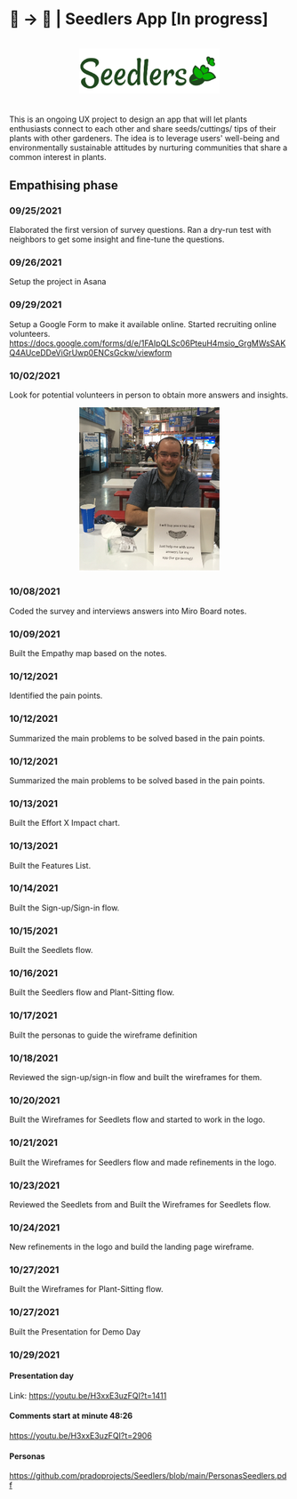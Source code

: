 # 📱 → 🥕 | Seedlers App [In progress]

<br/>
<div align="center">                                                             
  <img height="50%" width="50%" src="https://github.com/pradoprojects/pradoprojects.github.io/blob/main/Seedlerslogo.png" alt="Seedlers Logo">
</div>  
<br/>

<section>
<div>
<br/>
This is an ongoing UX project to design an app that will let plants enthusiasts connect to each other and share seeds/cuttings/ tips of their plants with other gardeners. The idea is to leverage users' well-being and environmentally sustainable attitudes by nurturing communities that share a common interest in plants.

## Empathising phase

### 09/25/2021
Elaborated the first version of survey questions. Ran a dry-run test with neighbors to get some insight and fine-tune the questions.

### 09/26/2021
Setup the project in Asana

### 09/29/2021
Setup a Google Form to make it available online. Started recruiting online volunteers.
https://docs.google.com/forms/d/e/1FAIpQLSc06PteuH4msio_GrgMWsSAKQ4AUceDDeViGrUwp0ENCsGckw/viewform

### 10/02/2021
Look for potential volunteers in person to obtain more answers and insights.

<div align="center">                                                             
  <img height="50%" width="50%" src="https://github.com/pradoprojects/Seedlers/blob/main/LiveSurvey.png" alt="Seedlers Logo">
</div>  

### 10/08/2021
Coded the survey and interviews answers into Miro Board notes.

### 10/09/2021
Built the Empathy map based on the notes.

### 10/12/2021
Identified the pain points.

### 10/12/2021
Summarized the main problems to be solved based in the pain points.

### 10/12/2021
Summarized the main problems to be solved based in the pain points.

### 10/13/2021
Built the Effort X Impact chart.

### 10/13/2021
Built the Features List.

### 10/14/2021
Built the Sign-up/Sign-in flow.

### 10/15/2021
Built the Seedlets flow.

### 10/16/2021
Built the Seedlers flow and Plant-Sitting flow.

### 10/17/2021
Built the personas to guide the wireframe definition

### 10/18/2021
Reviewed the sign-up/sign-in flow and built the wireframes for them.

### 10/20/2021
Built the Wireframes for Seedlets flow and started to work in the logo.

### 10/21/2021
Built the Wireframes for Seedlers flow and made refinements in the logo.

### 10/23/2021
Reviewed the Seedlets from and Built the Wireframes for Seedlets flow.

### 10/24/2021
New refinements in the logo and build the landing page wireframe.

### 10/27/2021
Built the Wireframes for Plant-Sitting flow.

### 10/27/2021
Built the Presentation for Demo Day

### 10/29/2021
#### Presentation day
Link: https://youtu.be/H3xxE3uzFQI?t=1411

#### Comments start at minute 48:26
https://youtu.be/H3xxE3uzFQI?t=2906

#### Personas
https://github.com/pradoprojects/Seedlers/blob/main/PersonasSeedlers.pdf

</div>
</section>
